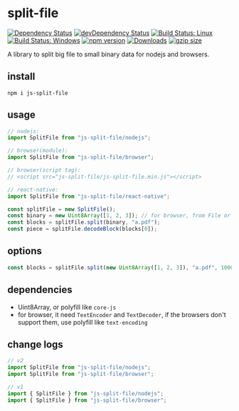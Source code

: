 # split-file

[![Dependency Status](https://david-dm.org/plantain-00/js-split-file.svg)](https://david-dm.org/plantain-00/js-split-file)
[![devDependency Status](https://david-dm.org/plantain-00/js-split-file/dev-status.svg)](https://david-dm.org/plantain-00/js-split-file#info=devDependencies)
[![Build Status: Linux](https://travis-ci.org/plantain-00/js-split-file.svg?branch=master)](https://travis-ci.org/plantain-00/js-split-file)
[![Build Status: Windows](https://ci.appveyor.com/api/projects/status/github/plantain-00/js-split-file?branch=master&svg=true)](https://ci.appveyor.com/project/plantain-00/js-split-file/branch/master)
[![npm version](https://badge.fury.io/js/js-split-file.svg)](https://badge.fury.io/js/js-split-file)
[![Downloads](https://img.shields.io/npm/dm/js-split-file.svg)](https://www.npmjs.com/package/js-split-file)
[![gzip size](https://img.badgesize.io/https://unpkg.com/js-split-file?compression=gzip)](https://unpkg.com/js-split-file)

A library to split big file to small binary data for nodejs and browsers.

## install

`npm i js-split-file`

## usage

```ts
// nodejs:
import SplitFile from "js-split-file/nodejs";

// browser(module):
import SplitFile from "js-split-file/browser";

// browser(script tag):
// <script src="js-split-file/js-split-file.min.js"></script>

// react-native:
import SplitFile from "js-split-file/react-native";

const splitFile = new SplitFile();
const binary = new Uint8Array([1, 2, 3]); // for browser, from File or Blob to Uint8Array; for nodejs, from Buffer to Uint8Array
const blocks = splitFile.split(binary, "a.pdf");
const piece = splitFile.decodeBlock(blocks[0]);
```

## options

```ts
const blocks = splitFile.split(new Uint8Array([1, 2, 3]), "a.pdf", 10000); // each piece's size <= 10000B
```

## dependencies

+ Uint8Array, or polyfill like `core-js`
+ for browser, it need `TextEncoder` and `TextDecoder`, if the browsers don't support them, use polyfill like `text-encoding`

## change logs

```ts
// v2
import SplitFile from "js-split-file/nodejs";
import SplitFile from "js-split-file/browser";

// v1
import { SplitFile } from "js-split-file/nodejs";
import { SplitFile } from "js-split-file/browser";
```
